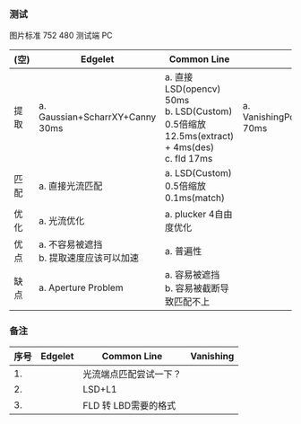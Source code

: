 <!--
 * @Author: Liu Weilong
 * @Date: 2021-03-09 10:31:43
 * @LastEditors: Liu Weilong 
 * @LastEditTime: 2021-03-09 17:27:09
 * @FilePath: /3rd-test-learning/38. line_feature/doc.md
 * @Description: 
-->
### 测试

图片标准 752 480
测试端 PC

(空)|Edgelet|Common Line|Vanishing
---|---|---|---
提取|a. Gaussian+ScharrXY+Canny 30ms|a. 直接LSD(opencv) 50ms<br>b. LSD(Custom) 0.5倍缩放 12.5ms(extract) + 4ms(des)<br> c. fld 17ms|a. VanishingPointDetection(3rdParty) 70ms
匹配|a. 直接光流匹配|a. LSD(Custom) 0.5倍缩放 0.1ms(match) |
优化|a. 光流优化|a. plucker 4自由度优化|
优点|a. 不容易被遮挡<br> b. 提取速度应该可以加速<br>|a. 普遍性|
缺点|a. Aperture Problem|a. 容易被遮挡<br>b. 容易被截断导致匹配不上|

### 备注

序号|Edgelet|Common Line|Vanishing
---|---|---|---
1. ||光流端点匹配尝试一下？|
2. ||LSD+L1|
3. ||FLD 转 LBD需要的格式|

